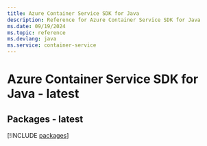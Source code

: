 ```yaml
---
title: Azure Container Service SDK for Java
description: Reference for Azure Container Service SDK for Java
ms.date: 09/19/2024
ms.topic: reference
ms.devlang: java
ms.service: container-service
---
```

# Azure Container Service SDK for Java - latest
## Packages - latest
[!INCLUDE [packages](container-service-index.md)]